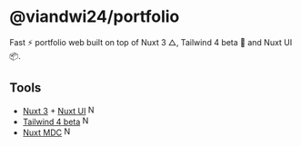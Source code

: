 # @viandwi24/portfolio

Fast ⚡ portfolio web built on top of Nuxt 3 △, Tailwind 4 beta 💨 and Nuxt UI 📦.

## Tools
- [Nuxt 3](https://nuxt.com) + [Nuxt UI](https://ui.nuxt.com) <img src="https://avatars.githubusercontent.com/u/23360933?s=48&v=4" alt="Nuxt UI" width="16">
- [Tailwind 4 beta](https://tailwindcss.com/docs/v4-beta) <img src="https://avatars.githubusercontent.com/u/67109815?s=48&v=4" alt="Nuxt UI" width="16">
- [Nuxt MDC](https://github.com/nuxt-modules/mdc) <img src="https://avatars.githubusercontent.com/u/111748132?s=48&v=4" alt="Nuxt MDC" width="16">